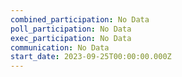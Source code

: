 ```yaml
---
combined_participation: No Data
poll_participation: No Data
exec_participation: No Data
communication: No Data
start_date: 2023-09-25T00:00:00.000Z
---
```


